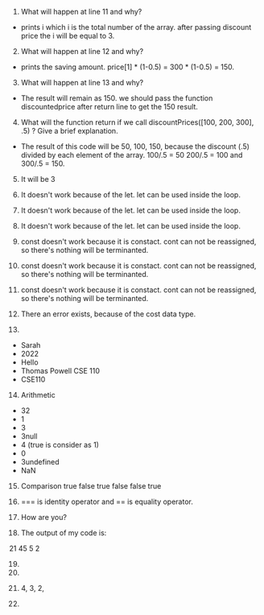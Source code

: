 1. What will happen at line 11 and why?

  * prints i which i is the total number of the array. after passing discount price the i will be equal to 3.

2. What will happen at line 12 and why?

  * prints the saving amount. price[1] * (1-0.5) =  300 * (1-0.5) = 150. 

3. What will happen at line 13 and why?

  * The result will remain as 150. we should pass the function discountedprice after return line to get the 150 result. 

4. What will the function return if we call discountPrices([100, 200, 300], .5) ? Give a brief explanation.

  * The result of this code will be 50, 100, 150, because the discount (.5) divided by each element of the array. 100/.5 = 50
  200/.5 = 100 and 300/.5 = 150.

5. It will be 3


6. It doesn't work because of the let. let can be used inside the loop. 


7. It doesn't work because of the let. let can be used inside the loop.

8. It doesn't work because of the let. let can be used inside the loop.

9. const doesn't work because it is constact. cont can not be reassigned, so there's nothing will be terminanted. 

10. const doesn't work because it is constact. cont can not be reassigned, so there's nothing will be terminanted.

11. const doesn't work because it is constact. cont can not be reassigned, so there's nothing will be terminanted.

12. There an error exists, because of the cost data type. 

13. 
  * Sarah
  * 2022
  * Hello
  * Thomas Powell CSE 110
  * CSE110
  
14. Arithmetic
* 32
* 1
* 3
* 3null
* 4 (true is consider as 1)
* 0
* 3undefined
* NaN


15. Comparison
true 
false
true
false
false
true

16. === is identity operator and == is equality operator. 

17. How are you?

18. The output of my code is: 

 21
 45
 5
 2

19. 

20.

21. 4, 3, 2, 

21. 
